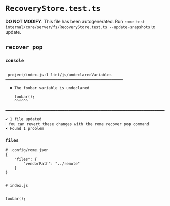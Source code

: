 # `RecoveryStore.test.ts`

**DO NOT MODIFY**. This file has been autogenerated. Run `rome test internal/core/server/fs/RecoveryStore.test.ts --update-snapshots` to update.

## `recover pop`

### `console`

```

 project/index.js:1 lint/js/undeclaredVariables ━━━━━━━━━━━━━━━━━━━━━━━━━━━━━━━━━━━━━━━━━━━━━━━━━━━━

  ✖ The foobar variable is undeclared

    foobar();
    ^^^^^^

━━━━━━━━━━━━━━━━━━━━━━━━━━━━━━━━━━━━━━━━━━━━━━━━━━━━━━━━━━━━━━━━━━━━━━━━━━━━━━━━━━━━━━━━━━━━━━━━━━━━

✔ 1 file updated
ℹ You can revert these changes with the rome recover pop command
✖ Found 1 problem

```

### `files`

```
# .config/rome.json
{
	"files": {
		"vendorPath": "../remote"
	}
}


# index.js


foobar();

```
